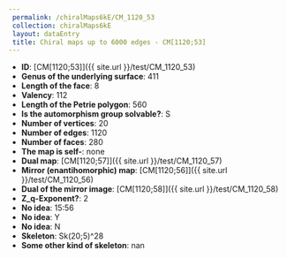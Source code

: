 ```yaml
--- 
 permalink: /chiralMaps6kE/CM_1120_53 
 collection: chiralMaps6kE
 layout: dataEntry
 title: Chiral maps up to 6000 edges - CM[1120;53]
---
```


- **ID**: [CM[1120;53]]({{ site.url }}/test/CM_1120_53)
- **Genus of the underlying surface**: 411
- **Length of the face**: 8
- **Valency**: 112
- **Length of the Petrie polygon**: 560
- **Is the automorphism group solvable?**: S
- **Number of vertices**: 20
- **Number of edges**: 1120
- **Number of faces**: 280
- **The map is self-**: none
- **Dual map**: [CM[1120;57]]({{ site.url }}/test/CM_1120_57)
- **Mirror (enantihomorphic) map**: [CM[1120;56]]({{ site.url }}/test/CM_1120_56)
- **Dual of the mirror image**: [CM[1120;58]]({{ site.url }}/test/CM_1120_58)
- **Z_q-Exponent?**: 2
- **No idea**:  15:56
- **No idea**: Y
- **No idea**: N
- **Skeleton**: Sk(20;5)^28
- **Some other kind of skeleton**: nan
